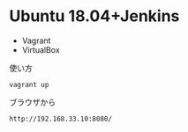 # Ubuntu 18.04+Jenkins

- Vagrant
- VirtualBox

使い方

	vagrant up

ブラウザから

	http://192.168.33.10:8080/